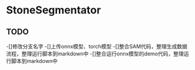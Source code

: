 # StoneSegmentator

## TODO
-[]修改分支名字 
-[]上传onnx模型、torch模型 
-[]整合SAM代码，整理生成数据流程，整理运行脚本到markdown中 
-[]整合运行onnx模型的demo代码，整理运行脚本到markdown中 
